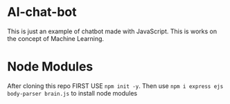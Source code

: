 # AI-chat-bot
This is just an example of chatbot made with JavaScript. This is works on the concept of Machine Learning.

# Node Modules
After cloning this repo
FIRST USE `npm init -y`.
Then use `npm i express ejs body-parser brain.js` to install node modules

